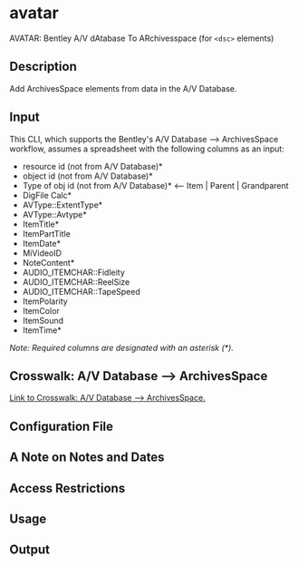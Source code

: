 # avatar
AVATAR: Bentley A/V dAtabase To ARchivesspace (for `<dsc>` elements)

## Description
Add ArchivesSpace <dsc> elements from data in the A/V Database.

## Input

This CLI, which supports the Bentley's A/V Database --> ArchivesSpace workflow, assumes a spreadsheet with the following columns as an input:

- resource id (not from A/V Database)*
- object id (not from A/V Database)*
- Type of obj id (not from A/V Database)* <-- Item | Parent | Grandparent
- DigFile Calc*
- AVType::ExtentType*
- AVType::Avtype*
- ItemTitle*
- ItemPartTitle
- ItemDate*
- MiVideoID
- NoteContent*
- AUDIO_ITEMCHAR::Fidleity
- AUDIO_ITEMCHAR::ReelSize
- AUDIO_ITEMCHAR::TapeSpeed
- ItemPolarity
- ItemColor
- ItemSound
- ItemTime*

_Note: Required columns are designated with an asterisk (*)._ 

## Crosswalk: A/V Database --> ArchivesSpace

[Link to Crosswalk: A/V Database --> ArchivesSpace.](https://docs.google.com/document/d/e/2PACX-1vTr6HtjKNbF6u8pfRqhIDMVp-dV1GkQKpEMbL95vzDLhbuVaFMKyUeGi6S7FpLcCUW-YKi1enFJC6ZR/pub)

## Configuration File

## A Note on Notes and Dates

## Access Restrictions

## Usage

## Output